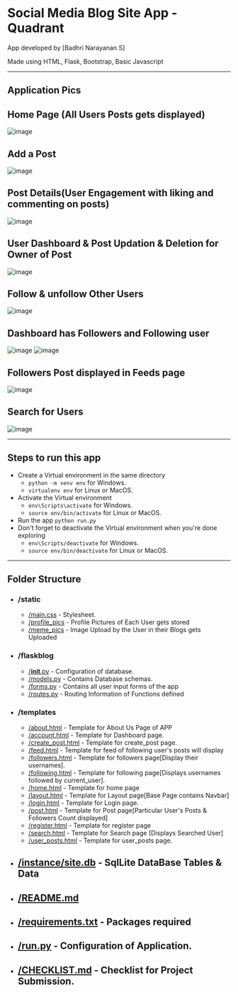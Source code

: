 # Social Media Blog Site App - Quadrant 

App developed by [Badhri Narayanan S]

Made  using HTML, Flask, Bootstrap, Basic Javascript
____


## Application Pics

## Home Page (All Users Posts gets displayed)
![image](https://user-images.githubusercontent.com/124488669/220834196-c76c43b2-eebe-4f62-9113-bd1b60f262dc.png)


## Add a Post
![image](https://user-images.githubusercontent.com/124488669/220834078-76f6ad4e-e519-49cb-84ef-6fad7e96e386.png)


## Post Details(User Engagement with liking and commenting on posts)
![image](https://user-images.githubusercontent.com/124488669/220833914-cf1983ff-a133-4447-81d1-90e26dd15ba3.png)


## User Dashboard & Post Updation & Deletion for Owner of Post
![image](https://user-images.githubusercontent.com/124488669/220833492-2d02395e-41c0-441d-882e-ad36798a038a.png)


## Follow & unfollow Other Users
![image](https://user-images.githubusercontent.com/124488669/220833285-dcd1abdb-7cdf-4b05-9d6a-f5efb5274fec.png)

## Dashboard has Followers and Following user
![image](https://user-images.githubusercontent.com/124488669/220832958-38c3ee67-22bf-40c1-8b7b-1ebc843efcc1.png)
![image](https://user-images.githubusercontent.com/124488669/220832983-1fcb43ab-28f6-4c91-9365-388d968a4365.png)

## Followers Post displayed in Feeds page
![image](https://user-images.githubusercontent.com/124488669/220832717-d98c57a4-0465-4b5d-8652-711c148e6050.png)

## Search for Users
![image](https://user-images.githubusercontent.com/124488669/220834537-f974f354-b65f-4ce7-bba7-77c49c43b018.png)


_______

## Steps to run this app
- Create a Virtual environment in the same directory
  - `python -m venv env` for Windows.
  - `virtualenv env` for Linux or MacOS.
- Activate the Virtual environment
  - `env\Scripts\activate` for Windows.
  - `source env/bin/activate` for Linux or MacOS.
- Run the app `python run.py`
- Don't forget to deactivate the Virtual environment when you're done exploring
  - `env\Scripts/deactivate` for Windows.
  - `source env/bin/deactivate` for Linux or MacOS.
___

## Folder Structure

- ### /static
  - [/main.css](static/main.css) - Stylesheet.
  - [/profile_pics](static/profile_pics) - Profile Pictures of Each User gets stored
  - [/meme_pics](static/meme_pics) - Image Upload by the User in their Blogs gets Uploaded
 
- ### /flaskblog
  - [/__init__.py](flaskblog/__init__.py) - Configuration of database.
  - [/models.py](flaskblog/models.py) - Contains Database schemas.
  - [/forms.py](flaskblog/forms.py) - Contains all user input forms of the app
  - [/routes.py](flaskblog/routes.py) - Routing Information of Functions defined 

  

- ### /templates
  - [/about.html](templates/about.html) - Template for About Us Page of APP
  - [/account.html](templates/account.html) - Template for Dashboard page.
  - [/create_post.html](templates/create_post.html) - Template for create_post page.
  - [/feed.html](templates/feed.html) - Template for feed of following user's posts will display
  - [/followers.html](templates/followers.html) - Template for followers page[Display their usernames].
  - [/following.html](templates/following.html) - Template for following page[Displays usernames followed by current_user].
  - [/home.html](templates/home.html) - Template for home page
  - [/layout.html](templates/layout.html) - Template for Layout page[Base Page contains Navbar]
  - [/login.html](templates/login.html) - Template for Login page.
  - [/post.html](templates/post.html) - Template for Post page[Particular User's Posts & Followers Count displayed]
  - [/register.html](templates/register.html) - Template for register page
  - [/search.html](templates/search.html) - Template for Search page [Displays Searched User]
  - [/user_posts.html](templates/user_posts.html) - Template for user_posts page.



- ## [/instance/site.db](/instance/site.db) - SqlLite DataBase Tables & Data
- ## [/README.md](README.md)
- ## [/requirements.txt](requirements.txt) - Packages required
- ## [/run.py](run.py) - Configuration of Application.
- ## [/CHECKLIST.md](CHECKLIST.md) - Checklist for Project Submission.



